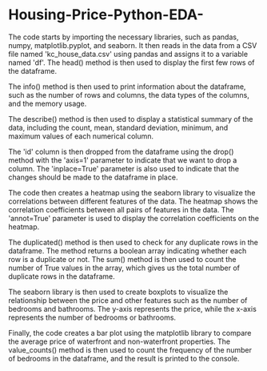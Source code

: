 # Housing-Price-Python-EDA-

The code starts by importing the necessary libraries, such as pandas, numpy, matplotlib.pyplot, and seaborn. It then reads in the data from a CSV file named 'kc_house_data.csv' using pandas and assigns it to a variable named 'df'. The head() method is then used to display the first few rows of the dataframe.

The info() method is then used to print information about the dataframe, such as the number of rows and columns, the data types of the columns, and the memory usage.

The describe() method is then used to display a statistical summary of the data, including the count, mean, standard deviation, minimum, and maximum values of each numerical column.

The 'id' column is then dropped from the dataframe using the drop() method with the 'axis=1' parameter to indicate that we want to drop a column. The 'inplace=True' parameter is also used to indicate that the changes should be made to the dataframe in place.

The code then creates a heatmap using the seaborn library to visualize the correlations between different features of the data. The heatmap shows the correlation coefficients between all pairs of features in the data. The 'annot=True' parameter is used to display the correlation coefficients on the heatmap.

The duplicated() method is then used to check for any duplicate rows in the dataframe. The method returns a boolean array indicating whether each row is a duplicate or not. The sum() method is then used to count the number of True values in the array, which gives us the total number of duplicate rows in the dataframe.

The seaborn library is then used to create boxplots to visualize the relationship between the price and other features such as the number of bedrooms and bathrooms. The y-axis represents the price, while the x-axis represents the number of bedrooms or bathrooms.

Finally, the code creates a bar plot using the matplotlib library to compare the average price of waterfront and non-waterfront properties. The value_counts() method is then used to count the frequency of the number of bedrooms in the dataframe, and the result is printed to the console.
